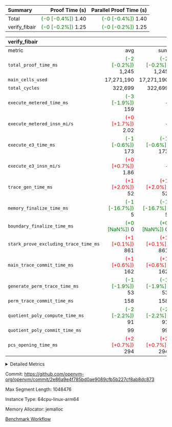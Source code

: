 | Summary | Proof Time (s) | Parallel Proof Time (s) |
|:---|---:|---:|
| Total | <span style='color: green'>(-0 [-0.4%])</span> 1.40 | <span style='color: green'>(-0 [-0.4%])</span> 1.40 |
| verify_fibair | <span style='color: green'>(-0 [-0.2%])</span> 1.25 | <span style='color: green'>(-0 [-0.2%])</span> 1.25 |


| verify_fibair |||||
|:---|---:|---:|---:|---:|
|metric|avg|sum|max|min|
| `total_proof_time_ms ` | <span style='color: green'>(-2 [-0.2%])</span> 1,245 | <span style='color: green'>(-2 [-0.2%])</span> 1,245 | <span style='color: green'>(-2 [-0.2%])</span> 1,245 | <span style='color: green'>(-2 [-0.2%])</span> 1,245 |
| `main_cells_used     ` |  17,271,190 |  17,271,190 |  17,271,190 |  17,271,190 |
| `total_cycles        ` |  322,699 |  322,699 |  322,699 |  322,699 |
| `execute_metered_time_ms` | <span style='color: green'>(-3 [-1.9%])</span> 159 | -          | -          | -          |
| `execute_metered_insn_mi/s` | <span style='color: red'>(+0 [+1.7%])</span> 2.02 | -          | <span style='color: red'>(+0 [+1.7%])</span> 2.02 | <span style='color: red'>(+0 [+1.7%])</span> 2.02 |
| `execute_e3_time_ms  ` | <span style='color: green'>(-1 [-0.6%])</span> 173 | <span style='color: green'>(-1 [-0.6%])</span> 173 | <span style='color: green'>(-1 [-0.6%])</span> 173 | <span style='color: green'>(-1 [-0.6%])</span> 173 |
| `execute_e3_insn_mi/s` | <span style='color: red'>(+0 [+0.7%])</span> 1.86 | -          | <span style='color: red'>(+0 [+0.7%])</span> 1.86 | <span style='color: red'>(+0 [+0.7%])</span> 1.86 |
| `trace_gen_time_ms   ` | <span style='color: red'>(+1 [+2.0%])</span> 52 | <span style='color: red'>(+1 [+2.0%])</span> 52 | <span style='color: red'>(+1 [+2.0%])</span> 52 | <span style='color: red'>(+1 [+2.0%])</span> 52 |
| `memory_finalize_time_ms` | <span style='color: green'>(-1 [-16.7%])</span> 5 | <span style='color: green'>(-1 [-16.7%])</span> 5 | <span style='color: green'>(-1 [-16.7%])</span> 5 | <span style='color: green'>(-1 [-16.7%])</span> 5 |
| `boundary_finalize_time_ms` | <span style='color: green'>(+0 [NaN%])</span> 0 | <span style='color: green'>(+0 [NaN%])</span> 0 | <span style='color: green'>(+0 [NaN%])</span> 0 | <span style='color: green'>(+0 [NaN%])</span> 0 |
| `stark_prove_excluding_trace_time_ms` | <span style='color: red'>(+1 [+0.1%])</span> 861 | <span style='color: red'>(+1 [+0.1%])</span> 861 | <span style='color: red'>(+1 [+0.1%])</span> 861 | <span style='color: red'>(+1 [+0.1%])</span> 861 |
| `main_trace_commit_time_ms` | <span style='color: red'>(+1 [+0.6%])</span> 162 | <span style='color: red'>(+1 [+0.6%])</span> 162 | <span style='color: red'>(+1 [+0.6%])</span> 162 | <span style='color: red'>(+1 [+0.6%])</span> 162 |
| `generate_perm_trace_time_ms` | <span style='color: green'>(-1 [-1.9%])</span> 53 | <span style='color: green'>(-1 [-1.9%])</span> 53 | <span style='color: green'>(-1 [-1.9%])</span> 53 | <span style='color: green'>(-1 [-1.9%])</span> 53 |
| `perm_trace_commit_time_ms` |  158 |  158 |  158 |  158 |
| `quotient_poly_compute_time_ms` | <span style='color: green'>(-2 [-2.2%])</span> 91 | <span style='color: green'>(-2 [-2.2%])</span> 91 | <span style='color: green'>(-2 [-2.2%])</span> 91 | <span style='color: green'>(-2 [-2.2%])</span> 91 |
| `quotient_poly_commit_time_ms` |  99 |  99 |  99 |  99 |
| `pcs_opening_time_ms ` | <span style='color: red'>(+2 [+0.7%])</span> 294 | <span style='color: red'>(+2 [+0.7%])</span> 294 | <span style='color: red'>(+2 [+0.7%])</span> 294 | <span style='color: red'>(+2 [+0.7%])</span> 294 |



<details>
<summary>Detailed Metrics</summary>

|  | verify_program_compile_ms | total_cells | stark_prove_excluding_trace_time_ms | quotient_poly_compute_time_ms | quotient_poly_commit_time_ms | perm_trace_commit_time_ms | pcs_opening_time_ms | main_trace_commit_time_ms | app proof_time_ms |
| --- | --- | --- | --- | --- | --- | --- | --- | --- |
|  | 7 | 65,536 | 35 | 1 | 6 | 0 | 20 | 7 | 1,256 | 

| air_name | rows | quotient_deg | main_cols | interactions | constraints | cells |
| --- | --- | --- | --- | --- | --- | --- |
| AccessAdapterAir<2> |  | 2 |  | 5 | 12 |  | 
| AccessAdapterAir<4> |  | 2 |  | 5 | 12 |  | 
| AccessAdapterAir<8> |  | 2 |  | 5 | 12 |  | 
| FibonacciAir | 32,768 | 1 | 2 |  | 5 | 65,536 | 
| FriReducedOpeningAir |  | 2 |  | 39 | 71 |  | 
| JalRangeCheckAir |  | 2 |  | 9 | 14 |  | 
| NativePoseidon2Air<BabyBearParameters>, 1> |  | 2 |  | 136 | 572 |  | 
| PhantomAir |  | 2 |  | 3 | 5 |  | 
| ProgramAir |  | 1 |  | 1 | 4 |  | 
| VariableRangeCheckerAir |  | 1 |  | 1 | 4 |  | 
| VmAirWrapper<AluNativeAdapterAir, FieldArithmeticCoreAir> |  | 2 |  | 15 | 27 |  | 
| VmAirWrapper<BranchNativeAdapterAir, BranchEqualCoreAir<1> |  | 2 |  | 11 | 25 |  | 
| VmAirWrapper<NativeAdapterAir<2, 0>, PublicValuesCoreAir> |  | 2 |  | 11 | 29 |  | 
| VmAirWrapper<NativeLoadStoreAdapterAir<1>, NativeLoadStoreCoreAir<1> |  | 2 |  | 15 | 20 |  | 
| VmAirWrapper<NativeLoadStoreAdapterAir<4>, NativeLoadStoreCoreAir<4> |  | 2 |  | 15 | 20 |  | 
| VmAirWrapper<NativeVectorizedAdapterAir<4>, FieldExtensionCoreAir> |  | 2 |  | 15 | 27 |  | 
| VmConnectorAir |  | 2 |  | 5 | 11 |  | 
| VolatileBoundaryAir |  | 2 |  | 7 | 19 |  | 

| group | trace_gen_time_ms | total_proof_time_ms | total_cycles | total_cells | stark_prove_excluding_trace_time_ms | quotient_poly_compute_time_ms | quotient_poly_commit_time_ms | perm_trace_commit_time_ms | pcs_opening_time_ms | memory_finalize_time_ms | main_trace_commit_time_ms | main_cells_used | insns | generate_perm_trace_time_ms | fri.log_blowup | execute_metered_time_ms | execute_metered_insn_mi/s | execute_e3_time_ms | execute_e3_insn_mi/s | boundary_finalize_time_ms |
| --- | --- | --- | --- | --- | --- | --- | --- | --- | --- | --- | --- | --- | --- | --- | --- | --- | --- | --- | --- | --- |
| verify_fibair | 52 | 1,245 | 322,699 | 62,474,410 | 861 | 91 | 99 | 158 | 294 | 5 | 162 | 17,271,190 | 322,700 | 53 | 1 | 159 | 2.02 | 173 | 1.86 | 0 | 

| group | air_name | rows | prep_cols | perm_cols | main_cols | cells |
| --- | --- | --- | --- | --- | --- | --- |
| verify_fibair | AccessAdapterAir<2> | 131,072 |  | 16 | 11 | 3,538,944 | 
| verify_fibair | AccessAdapterAir<4> | 65,536 |  | 16 | 13 | 1,900,544 | 
| verify_fibair | AccessAdapterAir<8> | 128 |  | 16 | 17 | 4,224 | 
| verify_fibair | FriReducedOpeningAir | 2,048 |  | 84 | 27 | 227,328 | 
| verify_fibair | JalRangeCheckAir | 32,768 |  | 28 | 12 | 1,310,720 | 
| verify_fibair | NativePoseidon2Air<BabyBearParameters>, 1> | 32,768 |  | 312 | 398 | 23,265,280 | 
| verify_fibair | PhantomAir | 16,384 |  | 12 | 6 | 294,912 | 
| verify_fibair | ProgramAir | 8,192 |  | 8 | 10 | 147,456 | 
| verify_fibair | VariableRangeCheckerAir | 262,144 | 2 | 8 | 1 | 2,359,296 | 
| verify_fibair | VmAirWrapper<AluNativeAdapterAir, FieldArithmeticCoreAir> | 262,144 |  | 36 | 29 | 17,039,360 | 
| verify_fibair | VmAirWrapper<BranchNativeAdapterAir, BranchEqualCoreAir<1> | 32,768 |  | 28 | 23 | 1,671,168 | 
| verify_fibair | VmAirWrapper<NativeLoadStoreAdapterAir<1>, NativeLoadStoreCoreAir<1> | 65,536 |  | 40 | 21 | 3,997,696 | 
| verify_fibair | VmAirWrapper<NativeLoadStoreAdapterAir<4>, NativeLoadStoreCoreAir<4> | 32,768 |  | 40 | 27 | 2,195,456 | 
| verify_fibair | VmAirWrapper<NativeVectorizedAdapterAir<4>, FieldExtensionCoreAir> | 32,768 |  | 36 | 38 | 2,424,832 | 
| verify_fibair | VmConnectorAir | 2 | 1 | 16 | 5 | 42 | 
| verify_fibair | VolatileBoundaryAir | 65,536 |  | 20 | 12 | 2,097,152 | 

| group | trace_height_constraint | weighted_sum | threshold |
| --- | --- | --- | --- |
| verify_fibair | 0 | 1,085,444 | 2,013,265,921 | 
| verify_fibair | 1 | 5,411,200 | 2,013,265,921 | 
| verify_fibair | 2 | 542,722 | 2,013,265,921 | 
| verify_fibair | 3 | 5,476,612 | 2,013,265,921 | 
| verify_fibair | 4 | 65,536 | 2,013,265,921 | 
| verify_fibair | 5 | 12,851,850 | 2,013,265,921 | 

| trace_height_constraint | threshold |
| --- | --- |
| 0 | 2,013,265,921 | 

</details>


Commit: https://github.com/openvm-org/openvm/commit/2e86a9e4f785bd0ae9089cfb5b227cf8ab8dc873

Max Segment Length: 1048476

Instance Type: 64cpu-linux-arm64

Memory Allocator: jemalloc

[Benchmark Workflow](https://github.com/openvm-org/openvm/actions/runs/16208016852)
